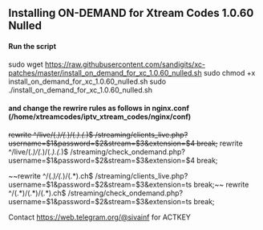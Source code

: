 ## Installing ON-DEMAND for Xtream Codes 1.0.60 Nulled

#### Run the script

sudo wget https://raw.githubusercontent.com/sandigits/xc-patches/master/install_on_demand_for_xc_1.0.60_nulled.sh
sudo chmod +x install_on_demand_for_xc_1.0.60_nulled.sh
sudo ./install_on_demand_for_xc_1.0.60_nulled.sh

#### and change the rewrire rules as follows in nginx.conf (/home/xtreamcodes/iptv_xtream_codes/nginx/conf)

~~rewrite ^/live/(.*)/(.*)/(.*)\.(.*)$ /streaming/clients_live.php?username=$1&password=$2&stream=$3&extension=$4 break;~~
rewrite ^/live/(.*)/(.*)/(.*)\.(.*)$ /streaming/check_ondemand.php?username=$1&password=$2&stream=$3&extension=$4 break;

~~rewrite ^/(.*)/(.*)/(.*).ch$ /streaming/clients_live.php?username=$1&password=$2&stream=$3&extension=ts break;~~
rewrite ^/(.*)/(.*)/(.*).ch$ /streaming/check_ondemand.php?username=$1&password=$2&stream=$3&extension=ts break;

Contact https://web.telegram.org/@sivainf for ACTKEY
